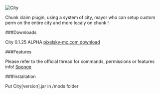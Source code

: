 ![City](https://dl.dropboxusercontent.com/u/74904588/cityphostoshop.png)

Chunk claim plugin, using a system of city, mayor who can setup custom perm on the entire city and more localy on chunk !

###Downloads

City 0.1.25 ALPHA [pixelsky-mc.com download](http://play.pixelsky-mc.com/downloads/city/City-0.1.25.jar)


###Features

Please refer to the official thread for commands, permissions or features info!
[Sponge](https://forums.spongepowered.org/t/city-claim/)

###Installation

Put City[version].jar in /mods folder